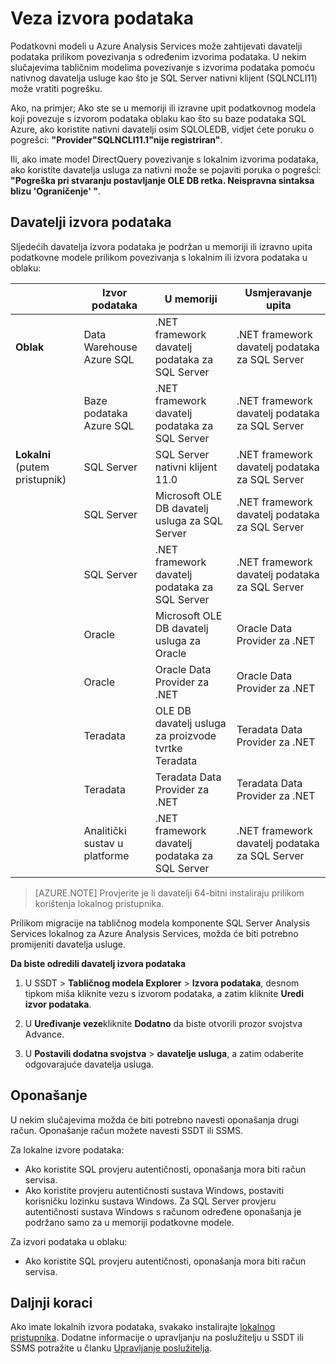 <properties
   pageTitle="Veze za izvor podataka | Microsoft Azure"
   description="U članku se opisuje veze s izvorima podataka za podatkovne modele u Azure Analysis Services."
   services="analysis-services"
   documentationCenter=""
   authors="minewiskan"
   manager="erikre"
   editor=""
   tags=""/>
<tags
   ms.service="analysis-services"
   ms.devlang="NA"
   ms.topic="article"
   ms.tgt_pltfrm="NA"
   ms.workload="na"
   ms.date="10/25/2016"
   ms.author="owend"/>

# <a name="datasource-connections"></a>Veza izvora podataka

Podatkovni modeli u Azure Analysis Services može zahtijevati davatelji podataka prilikom povezivanja s određenim izvorima podataka. U nekim slučajevima tabličnim modelima povezivanje s izvorima podataka pomoću nativnog davatelja usluge kao što je SQL Server nativni klijent (SQLNCLI11) može vratiti pogrešku.

Ako, na primjer; Ako ste se u memoriji ili izravne upit podatkovnog modela koji povezuje s izvorom podataka oblaku kao što su baze podataka SQL Azure, ako koristite nativni davatelji osim SQLOLEDB, vidjet ćete poruku o pogrešci: **"Provider"SQLNCLI11.1"nije registriran"**.

Ili, ako imate model DirectQuery povezivanje s lokalnim izvorima podataka, ako koristite davatelja usluga za nativni može se pojaviti poruka o pogrešci: **"Pogreška pri stvaranju postavljanje OLE DB retka. Neispravna sintaksa blizu 'Ograničenje' "**.

## <a name="data-source-providers"></a>Davatelji izvora podataka

Sljedećih davatelja izvora podataka je podržan u memoriji ili izravno upita podatkovne modele prilikom povezivanja s lokalnim ili izvora podataka u oblaku:

|               | **Izvor podataka**                     | **U memoriji**                            |  **Usmjeravanje upita**                                           |
|---------------------------|-------------------------------|---------------------------------------------|---------------------------------------------|
| **Oblak**                     | Data Warehouse Azure SQL      | .NET framework davatelj podataka za SQL Server | .NET framework davatelj podataka za SQL Server |
|                           | Baze podataka Azure SQL            | .NET framework davatelj podataka za SQL Server | .NET framework davatelj podataka za SQL Server |
| **Lokalni** (putem pristupnik) | SQL Server                    | SQL Server nativni klijent 11.0               | .NET framework davatelj podataka za SQL Server |
|                           |  SQL Server                             | Microsoft OLE DB davatelj usluga za SQL Server    |   .NET framework davatelj podataka za SQL Server                                          |
|                           |  SQL Server                             | .NET framework davatelj podataka za SQL Server |  .NET framework davatelj podataka za SQL Server                                           |
|                           | Oracle                        | Microsoft OLE DB davatelj usluga za Oracle        | Oracle Data Provider za .NET               |
|                           |  Oracle                             | Oracle Data Provider za .NET               | Oracle Data Provider za .NET                                            |
|                           | Teradata                      | OLE DB davatelj usluga za proizvode tvrtke Teradata                | Teradata Data Provider za .NET             |
|                           |  Teradata                             | Teradata Data Provider za .NET             |  Teradata Data Provider za .NET                                            |
|                           | Analitički sustav u platforme | .NET framework davatelj podataka za SQL Server | .NET framework davatelj podataka za SQL Server |


> [AZURE.NOTE] Provjerite je li davatelji 64-bitni instaliraju prilikom korištenja lokalnog pristupnika.

Prilikom migracije na tabličnog modela komponente SQL Server Analysis Services lokalnog za Azure Analysis Services, možda će biti potrebno promijeniti davatelja usluge.

**Da biste odredili davatelj izvora podataka**

1. U SSDT > **Tabličnog modela Explorer** > **Izvora podataka**, desnom tipkom miša kliknite vezu s izvorom podataka, a zatim kliknite **Uredi izvor podataka**.

2. U **Uređivanje veze**kliknite **Dodatno** da biste otvorili prozor svojstva Advance.

3. U **Postavili dodatna svojstva** > **davatelje usluga**, a zatim odaberite odgovarajuće davatelja usluga.

## <a name="impersonation"></a>Oponašanje
U nekim slučajevima možda će biti potrebno navesti oponašanja drugi račun. Oponašanje račun možete navesti SSDT ili SSMS.

Za lokalne izvore podataka:

- Ako koristite SQL provjeru autentičnosti, oponašanja mora biti račun servisa.
- Ako koristite provjeru autentičnosti sustava Windows, postaviti korisničku lozinku sustava Windows. Za SQL Server provjeru autentičnosti sustava Windows s računom određene oponašanja je podržano samo za u memoriji podatkovne modele.

Za izvori podataka u oblaku:

- Ako koristite SQL provjeru autentičnosti, oponašanja mora biti račun servisa.


## <a name="next-steps"></a>Daljnji koraci

Ako imate lokalnih izvora podataka, svakako instalirajte [lokalnog pristupnika](analysis-services-gateway.md). Dodatne informacije o upravljanju na poslužitelju u SSDT ili SSMS potražite u članku [Upravljanje poslužitelja](analysis-services-manage.md).
